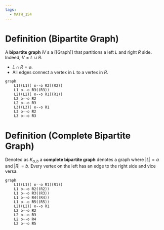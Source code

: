 ```yaml
---
tags:
  - MATH_154
---
```

# Definition (Bipartite Graph)
A **bipartite graph** i$V$ s a [[Graph]] that partitions a left $L$ and right $R$ side. Indeed, $V = L \cup R$. 
- $L \cap R = \varnothing$. 
- All edges connect a vertex in $L$ to a vertex in $R$. 
```mermaid
graph
    L1((L1)) o--o R2((R2))
    L1 o--o R3((R3))
    L2((L2)) o--o R1((R1))
    L2 o--o R2
    L2 o--o R3
    L3((L3)) o--o R1
    L3 o--o R2
    L3 o--o R3
```
# Definition (Complete Bipartite Graph)
Denoted as $K_{a,b}$ a **complete bipartite graph** denotes a graph where $|L| = a$ and $|R| = b$. Every vertex on the left has an edge to the right side and vice versa.  
```mermaid
graph
    L1((L1)) o--o R1((R1))
    L1 o--o R2((R2))
    L1 o--o R3((R3))
    L1 o--o R4((R4))
    L1 o--o R5((R5))
    L2((L2)) o--o R1
    L2 o--o R2
    L2 o--o R3
    L2 o--o R4
    L2 o--o R5
```
